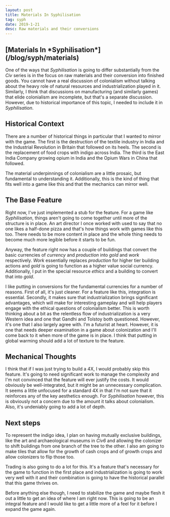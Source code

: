```yaml
---
layout: post
title: Materials In Syphilisation
tag: syph
date: 2019-1-21
desc: Raw materials and their conversions
---
```

<h2>[Materials In *Syphilisation*](/blog/syph/materials)</h2>

One of the ways that *Syphilisation* is going to differ substantially from the *Civ* series is in the focus on raw materials and their conversion into finished goods. You cannot have a real discussion of colonialism without talking about the heavy role of natural resources and industrialization played in it. Similarly, I think that discussions on manufacturing (and similarly games) that elide colonialism are incomplete, but that's a separate discussion. However, due to historical importance of this topic, I needed to include it in *Syphilisation*.

## Historical Context

There are a number of historical things in particular that I wanted to mirror with the game. The first is the destruction of the textile industry in India and the Industrial Revolution in Britain that followed on its heels. The second is the replacement of food crops with indigo across India. The third is the East India Company growing opium in India and the Opium Wars in China that followed.


The material underpinnings of colonialism are a little prosaic, but fundamental to understanding it. Additionally, this is the kind of thing that fits well into a game like this and that the mechanics can mirror well.

## The Base Feature

Right now, I've just implemented a stub for the feature. For a game like *Syphilisation*, things aren't going to come together until more of the structure is in place. An art director I once worked with used to say that no one likes a half-done pizza and that's how things work with games like this too. There needs to be more content in place and the whole thing needs to become much more legible before it starts to be fun.


Anyway, the feature right now has a couple of buildings that convert the basic currencies of *currency* and *production* into *gold* and *work* respectively. *Work* essentially replaces *production* for higher tier building actions and *gold* is going to function as a higher value social currency. Additionally, I put in the special resource *ethics* and a building to convert that into *gold*.


I like putting in conversions for the fundamental currencies for a number of reasons. First of all, it's just cleaner. For a feature like this, integration is essential. Secondly, it makes sure that industrialization brings significant advantages, which will make for interesting gameplay and will help players engage with the ethical questions of colonialism better. This is worth thinking about a bit as the relentless flow of industrialization is a very Western idea and one that Gandhi and Tolstoy both questioned. However, it's one that I also largely agree with. I'm a futurist at heart. However, it is one that needs deeper examination in a game about colonization and I'll come back to it when more of the game is in place. I think that putting in global warming should add a lot of texture to the feature.

## Mechanical Thoughts

I think that if I was just trying to build a 4X, I would probably skip this feature. It's going to need significant work to manage the complexity and I'm not convinced that the feature will ever justify the costs. It would obviously be well-integrated, but it might be an unnecessary complication. It seems a little unfocused for a standard 4X in that I'm not sure that it reinforces any of the key aesthetics enough. For *Syphilisation* however, this is obviously not a concern due to the amount it talks about colonialism. Also, it's undeniably going to add a lot of depth.

## Next steps

To represent the indigo idea, I plan on having mutually exclusive buildings, like the art and archaeological museums in *Civ6* and allowing the colonizer to shift buildings from one branch of the tree to the other. I also am going to make tiles that allow for the growth of cash crops and of growth crops and allow colonizers to flip those too.


Trading is also going to do a lot for this. It's a feature that's necessary for the game to function in the first place and industrialization is going to work very well with it and their combination is going to have the historical parallel that this game thrives on.


Before anything else though, I need to stabilize the game and maybe flesh it out a little to get an idea of where I am right now. This is going to be an integral feature and I would like to get a little more of a feel for it before I expand the game again.


